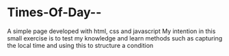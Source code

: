 # Times-Of-Day--
A simple page developed with html, css and javascript   My intention in this small exercise is to test my knowledge and learn methods such as capturing the local time and using this to structure a condition

